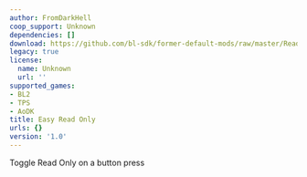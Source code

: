 ```yaml
---
author: FromDarkHell
coop_support: Unknown
dependencies: []
download: https://github.com/bl-sdk/former-default-mods/raw/master/ReadOnly/ReadOnly.zip
legacy: true
license:
  name: Unknown
  url: ''
supported_games:
- BL2
- TPS
- AoDK
title: Easy Read Only
urls: {}
version: '1.0'
---
```

Toggle Read Only on a button press